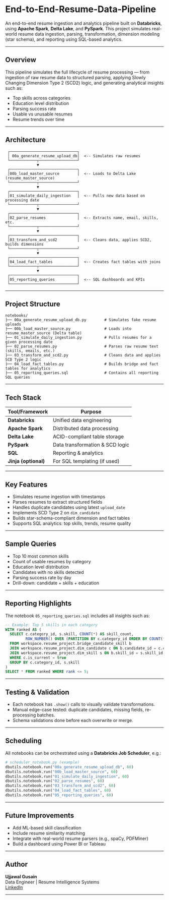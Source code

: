 # End-to-End-Resume-Data-Pipeline

An end-to-end resume ingestion and analytics pipeline built on **Databricks**, using **Apache Spark**, **Delta Lake**, and **PySpark**. This project simulates real-world resume data ingestion, parsing, transformation, dimension modeling (star schema), and reporting using SQL-based analytics.

---

## Overview

This pipeline simulates the full lifecycle of resume processing — from ingestion of raw resume data to structured parsing, applying Slowly Changing Dimension Type 2 (SCD2) logic, and generating analytical insights such as:

- Top skills across categories
- Education level distribution
- Parsing success rate
- Usable vs unusable resumes
- Resume trends over time

---

## Architecture

```text
 ┌──────────────────────────────┐
 │ 00a_generate_resume_upload_db│  <-- Simulates raw resumes
 └────────────┬─────────────────┘
              ▼
 ┌──────────────────────────────┐
 │00b_load_master_source        │  <-- Loads to Delta Lake (resume_master_source)
 └────────────┬─────────────────┘
              ▼
 ┌──────────────────────────────┐
 │01_simulate_daily_ingestion   │  <-- Pulls new data based on processing date
 └────────────┬─────────────────┘
              ▼
 ┌──────────────────────────────┐
 │02_parse_resumes              │  <-- Extracts name, email, skills, etc.
 └────────────┬─────────────────┘
              ▼
 ┌──────────────────────────────┐
 │03_transform_and_scd2         │  <-- Cleans data, applies SCD2, builds dimensions
 └────────────┬─────────────────┘
              ▼
 ┌──────────────────────────────┐
 │04_load_fact_tables           │  <-- Creates fact tables with joins
 └────────────┬─────────────────┘
              ▼
 ┌──────────────────────────────┐
 │05_reporting_queries          │  <-- SQL dashboards and KPIs
 └──────────────────────────────┘
```

---

## Project Structure

```
notebooks/
├── 00a_generate_resume_upload_db.py        # Simulates fake resume uploads
├── 00b_load_master_source.py               # Loads into resume_master_source (Delta table)
├── 01_simulate_daily_ingestion.py          # Pulls resumes for a given processing date
├── 02_parse_resumes.py                     # Parses raw resume text (skills, emails, etc.)
├── 03_transform_and_scd2.py                # Cleans data and applies SCD Type 2 logic
├── 04_load_fact_tables.py                  # Builds bridge and fact tables for analytics
├── 05_reporting_queries.sql                # Contains all reporting SQL queries
```

---

## Tech Stack

| Tool/Framework    | Purpose                          |
|-------------------|----------------------------------|
| **Databricks**    | Unified data engineering         |
| **Apache Spark**  | Distributed data processing      |
| **Delta Lake**    | ACID-compliant table storage     |
| **PySpark**       | Data transformation & SCD logic  |
| **SQL**           | Reporting & analytics            |
| **Jinja (optional)** | For SQL templating (if used)   |

---

## Key Features

- Simulates resume ingestion with timestamps
- Parses resumes to extract structured fields
- Handles duplicate candidates using latest `upload_date`
- Implements SCD Type 2 on `dim_candidate`
- Builds star-schema-compliant dimension and fact tables
-  Supports SQL analytics: top skills, trends, resume quality

---

## Sample Queries

- Top 10 most common skills
- Count of usable resumes by category
- Education level distribution
- Candidates with no skills detected
- Parsing success rate by day
- Drill-down: candidate + skills + education

---

## Reporting Highlights

The notebook `05_reporting_queries.sql` includes all insights such as:

```sql
-- Example: Top 5 skills in each category
WITH ranked AS (
  SELECT c.category_id, s.skill, COUNT(*) AS skill_count,
         ROW_NUMBER() OVER (PARTITION BY c.category_id ORDER BY COUNT(*) DESC) AS rank
  FROM workspace.resume_project.bridge_candidate_skill b
  JOIN workspace.resume_project.dim_candidate c ON b.candidate_id = c.candidate_id
  JOIN workspace.resume_project.dim_skill s ON b.skill_id = s.skill_id
  WHERE c.is_current = true
  GROUP BY c.category_id, s.skill
)
SELECT * FROM ranked WHERE rank <= 5;
```

---

## Testing & Validation

- Each notebook has `.show()` calls to visually validate transformations.
- Manual edge-case tested: duplicate candidates, missing fields, re-processing batches.
- Schema validations done before each overwrite or merge.

---

## Scheduling

All notebooks can be orchestrated using a **Databricks Job Scheduler**, e.g.:

```python
# scheduler_notebook.py (example)
dbutils.notebook.run("00a_generate_resume_upload_db", 60)
dbutils.notebook.run("00b_load_master_source", 60)
dbutils.notebook.run("01_simulate_daily_ingestion", 60)
dbutils.notebook.run("02_parse_resumes", 60)
dbutils.notebook.run("03_transform_and_scd2", 60)
dbutils.notebook.run("04_load_fact_tables", 60)
dbutils.notebook.run("05_reporting_queries", 60)
```

---

## Future Improvements

- Add ML-based skill classification
- Include resume similarity matching
- Integrate with real-world resume parsers (e.g., spaCy, PDFMiner)
- Build a dashboard using Power BI or Tableau

---

## Author

**Ujjawal Gusain**  
Data Engineer | Resume Intelligence Systems  
[LinkedIn](https://www.linkedin.com/in/ujjawalgusain31)

---


